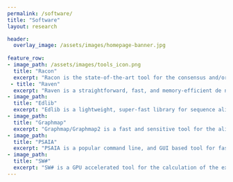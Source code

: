 ```yaml
---
permalink: /software/
title: "Software"
layout: research

header:
  overlay_image: /assets/images/homepage-banner.jpg
  
feature_row:
- image_path: /assets/images/tools_icon.png
  title: "Racon"
  excerpt: "Racon is the state-of-the-art tool for the consensus and/or polishing of genome assemblies. SPOA its core module is a SIMD accelerated multiple sequence alignment tool"
 - title: "Raven"
  excerpt: "Raven is a straightforward, fast, and memory-efficient de novo assembler optimized for work with Nanopore and Pacbio CLR sequenced data."
- image_path:
  title: "Edlib"
  excerpt: "Edlib is a lightweight, super-fast library for sequence alignment using edit (Levenshtein) distance."
- image_path:
  title: "Graphmap"
  excerpt: "Graphmap/Graphmap2 is a fast and sensitive tool for the alignment of DNA or RNA long reads to the reference genome."
- image_path:
  title: "PSAIA"
  excerpt: "PSAIA is a popular command line, and GUI based tool for fast calculation of various protein structure features such as solvent-accessible surface and interaction sites."
- image_path:
  title: "SW#"
  excerpt: "SW# is a GPU accelerated tool for the calculation of the exact alignment of long sequences."
---
```

